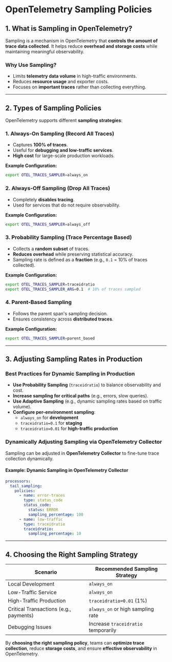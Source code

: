 # OpenTelemetry Sampling Policies

## **1. What is Sampling in OpenTelemetry?**
Sampling is a mechanism in OpenTelemetry that **controls the amount of trace data collected**. It helps reduce **overhead and storage costs** while maintaining meaningful observability.

### **Why Use Sampling?**
- Limits **telemetry data volume** in high-traffic environments.
- Reduces **resource usage** and exporter costs.
- Focuses on **important traces** rather than collecting everything.

---

## **2. Types of Sampling Policies**
OpenTelemetry supports different **sampling strategies**:

### **1. Always-On Sampling (Record All Traces)**
- Captures **100% of traces**.
- Useful for **debugging and low-traffic services**.
- **High cost** for large-scale production workloads.

**Example Configuration:**
```sh
export OTEL_TRACES_SAMPLER=always_on
```

### **2. Always-Off Sampling (Drop All Traces)**
- Completely **disables tracing**.
- Used for services that do not require observability.

**Example Configuration:**
```sh
export OTEL_TRACES_SAMPLER=always_off
```

### **3. Probability Sampling (Trace Percentage Based)**
- Collects a **random subset** of traces.
- **Reduces overhead** while preserving statistical accuracy.
- Sampling rate is defined as a **fraction** (e.g., `0.1` = 10% of traces collected).

**Example Configuration:**
```sh
export OTEL_TRACES_SAMPLER=traceidratio
export OTEL_TRACES_SAMPLER_ARG=0.1  # 10% of traces sampled
```

### **4. Parent-Based Sampling**
- Follows the parent span's sampling decision.
- Ensures consistency across **distributed traces**.

**Example Configuration:**
```sh
export OTEL_TRACES_SAMPLER=parent_based
```

---

## **3. Adjusting Sampling Rates in Production**

### **Best Practices for Dynamic Sampling in Production**
- **Use Probability Sampling** (`traceidratio`) to balance observability and cost.
- **Increase sampling for critical paths** (e.g., errors, slow queries).
- **Use Adaptive Sampling** (e.g., dynamic sampling rates based on traffic volume).
- **Configure per-environment sampling**:
  - `always_on` for **development**
  - `traceidratio=0.1` for **staging**
  - `traceidratio=0.01` for **high-traffic production**

### **Dynamically Adjusting Sampling via OpenTelemetry Collector**
Sampling can be adjusted in **OpenTelemetry Collector** to fine-tune trace collection dynamically.

#### **Example: Dynamic Sampling in OpenTelemetry Collector**
```yaml
processors:
  tail_sampling:
    policies:
      - name: error-traces
        type: status_code
        status_code:
          status: ERROR
          sampling_percentage: 100
      - name: low-traffic
        type: traceidratio
        traceidratio:
          sampling_percentage: 10
```

---

## **4. Choosing the Right Sampling Strategy**
| Scenario | Recommended Sampling Strategy |
|----------|-----------------------------|
| Local Development | `always_on` |
| Low-Traffic Service | `always_on` |
| High-Traffic Production | `traceidratio=0.01` (1%) |
| Critical Transactions (e.g., payments) | `always_on` or high sampling rate |
| Debugging Issues | Increase `traceidratio` temporarily |

By **choosing the right sampling policy**, teams can **optimize trace collection**, reduce **storage costs**, and ensure **effective observability** in OpenTelemetry.
